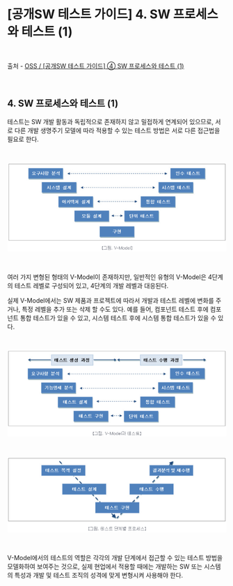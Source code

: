 # [공개SW 테스트 가이드] 4. SW 프로세스와 테스트 (1)

<br/>

출처 - [OSS / [공개SW 테스트 가이드] ④ SW 프로세스와 테스트 (1)](https://www.oss.kr/info_test/show/75437834-08e1-4023-8197-6f673075ad43?search_keyword=sw+%ED%85%8C%EC%8A%A4%ED%8A%B8&page=5)

<br/>

## 4. SW 프로세스와 테스트 (1)

테스트는 SW 개발 활동과 독립적으로 존재하지 않고 밀접하게 연계되어 있으므로, 서로 다른 개발 생명주기 모델에 따라 적용할 수 있는 테스트 방법은 서로 다른 접근법을 필요로 한다.

<br/>

![images](images/20191127-1027-01.png)

<br/>

여러 가지 변형된 형태의 V-Model이 존재하지만, 일반적인 유형의 V-Model은 4단계의 테스트 레벨로 구성되어 있고, 4단계의 개발 레벨과 대응된다.

실제 V-Model에서는 SW 제품과 프로젝트에 따라서 개발과 테스트 레벨에 변화를 주거나, 특정 레벨을 추가 또는 삭제 할 수도 있다.
예를 들어, 컴포넌트 테스트 후에 컴포넌트 통합 테스트가 있을 수 있고, 시스템 테스트 후에 시스템 통합 테스트가 있을 수 있다.

<br/>

![images](images/20191127-1027-02.png)

<br/>

![images](images/20191127-1027-03.png)

<br/>

V-Model에서의 테스트의 역할은 각각의 개발 단계에서 접근할 수 있는 테스트 방법을 모델화하여 보여주는 것으로, 실제 현업에서 적용할 때에는 개발하는 SW 또는 시스템의 특성과 개발 및 테스트 조직의 성격에 맞게 변형시켜 사용해야 한다.
